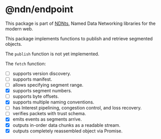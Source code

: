 # @ndn/endpoint

This package is part of [NDNts](https://yoursunny.com/p/NDNts/), Named Data Networking libraries for the modern web.

This package implements functions to publish and retrieve segmented objects.

The `publish` function is not yet implemented.

The `fetch` function:

* [ ] supports version discovery.
* [ ] supports manifest.
* [ ] allows specifying segment range.
* [X] supports segment numbers.
* [ ] supports byte offsets.
* [X] supports multiple naming conventions.
* [ ] has Interest pipelining, congestion control, and loss recovery.
* [ ] verifies packets with trust schema.
* [X] emits events as segments arrive.
* [X] outputs in-order data chunks as a readable stream.
* [X] outputs completely reassembled object via Promise.
